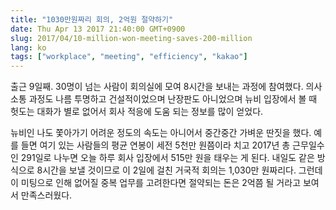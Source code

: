 ```yaml
---
title: "1030만원짜리 회의, 2억원 절약하기"
date: Thu Apr 13 2017 21:40:00 GMT+0900
slug: 2017/04/10-million-won-meeting-saves-200-million
lang: ko
tags: ["workplace", "meeting", "efficiency", "kakao"]
---
```


출근 9일째. 30명이 넘는 사람이 회의실에 모여 8시간을 보내는 과정에 참여했다. 의사소통 과정도 나름 투명하고 건설적이었으며 난장판도 아니었으며 뉴비 입장에서 볼 때 헛도는 대화가 별로 없어서 회사 적응에 도움 되는 정보를 많이 얻었다.

뉴비인 나도 쫓아가기 어려운 정도의 속도는 아니어서 중간중간 가벼운 딴짓을 했다. 예를 들면 여기 있는 사람들의 평균 연봉이 세전 5천만 원쯤이라 치고 2017년 총 근무일수인 291일로 나누면 오늘 하루 회사 입장에서 515만 원을 태우는 게 된다. 내일도 같은 방식으로 8시간을 보낼 것이므로 이 2일에 걸친 거국적 회의는 1,030만 원짜리다. 그런데 이 미팅으로 인해 없어질 중복 업무를 고려한다면 절약되는 돈은 2억쯤 될 거라고 보여서 만족스러웠다.
